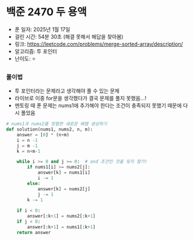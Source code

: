 # 백준 2470 두 용액

- 푼 일자: 2025년 1월 17일
- 걸린 시간: 54분 30초 (해결 못해서 해답을 찾아봄)
- 링크: https://leetcode.com/problems/merge-sorted-array/description/
- 알고리즘: 투 포인터
- 난이도: ⭐️

### 풀이법

- 투 포인터라는 문제라고 생각해야 풀 수 있는 문제
- 라이브로 이중 for문을 생각했다가 결국 문제를 풀지 못했음...! 
- 멘토링 때 푼 문제는 nums1에 추가해야 한다는 조건이 충족되지 못했기 때문에 다시 풀었음 

```py
# nums1과 nums2를 정렬한 새로운 배열 생성하기
def solution(nums1, nums2, n, m):
    answer = [0] * (n+m)
    i = n -1
    j = m -1
    k = n+m-1

    while i >= 0 and j >= 0:  # and 조건인 것을 잊지 말기! 
        if nums1[i] >= nums2[j]:
            answer[k] = nums1[i]
            i -= 1
        else:
            answer[k] = nums2[j]
            j -= 1
        k -= 1
    
    if i < 0: 
        answer[:k+1] = nums2[:k+1]
    if j < 0:
        answer[:k+1] = nums1[:k+1]
    return answer
```


